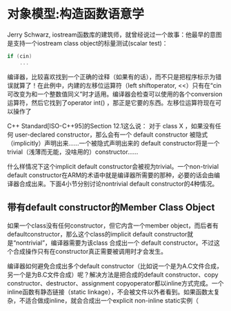# 对象模型:构造函数语意学

Jerry Schwarz, iostream函数库的建筑师，就曾经说过一个故事：他最早的意图是支持一个iostream class object的标量测试(scalar test)：

```C++
if (cin)
    ...
```



编译器，比较喜欢找到一个正确的诠释（如果有的话），而不只是把程序标示为错误就算了！在此例中，内建的左移位运算符（left shiftoperator, <<）只有在“cin
可改变为和一个整数值同义”时才适用。编译器会检查可以使用的各个conversion运算符，然后它找到了operator int()
，那正是它要的东西。左移位运算符现在可以操作了



C++ Standard[ISO-C++95]的Section 12.1这么说：
对于 class X
，如果没有任何 user-declared constructor，那么会有一个 default constructor 被隐式（implicitly）声明出来……一个被隐式声明出来的 default constructor将是一个trivial（浅薄而无能，没啥用的）constructor……

什么样情况下这个implicit default constructor会被视为trivial。一个non-trivial default constructor在ARM的术语中就是编译器所需要的那种，必要的话会由编译器合成出来。下面4小节分别讨论nontrivial default constructor的4种情况。

## 带有default constructor的Member Class Object

如果一个class没有任何constructor，但它内含一个member object，而后者有defaultconstructor，那么这个class的implicit default constructor就是“nontrivial”，编译器需要为该class 合成出一个 default constructor。不过这个合成操作只有在constructor真正需要被调用时才会发生。



编译器如何避免合成出多个default constructor（比如说一个是为A.C文件合成，另一个是为B.C文件合成）呢？解决方法是把合成的default constructor、copy constructor、destructor、assignment copyoperator都以inline方式完成。一个inline函数有静态链接（static linkage），不会被文件以外者看到。如果函数太复杂，不适合做成inline，就会合成出一个explicit non-inline static实例（

